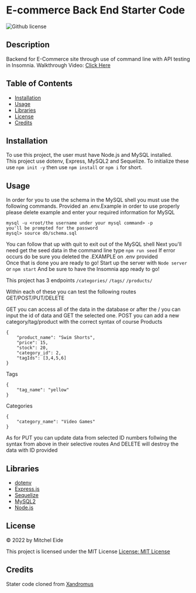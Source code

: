 # E-commerce Back End Starter Code
![Github license](https://img.shields.io/badge/license-MIT-blue.svg)

## Description
Backend for E-Commerce site through use of command line with API testing in Insomnia. 
Walkthrough Video: [Click Here](https://drive.google.com/file/d/1bZ3MPLNy-qdryVFdI7hCV5cVOdTED9Pf/view?usp=sharing)

## Table of Contents
- [Installation](#installation)
- [Usage](#usage)
- [Libraries](#libraries)
- [License](#license)
- [Credits](#credits)
## Installation 
To use this project, the user must have Node.js and MySQL installed.  
This project use dotenv, Express, MySQL2 and Sequelize. To initialize these use `npm init -y` then use `npm install` or `npm i` for short.

## Usage 
In order for you to use the schema in the MySQL shell you must use the following commands. Provided an .env.Example in order to use properly please delete example and enter your required information for MySQL
```
mysql -u <root/the username under your mysql command> -p
you'll be prompted for the password
mysql> source db/schema.sql
```
You can follow that up with quit to exit out of the MySQL shell
Next you'll need get the seed data in the command line type `npm run seed`
If error occurs do be sure you deleted the .EXAMPLE on .env provided</br>
Once that is done you are ready to go! Start up the server with `Node server` or `npm start` And be sure to have the Insomnia app ready to go!

This project has 3 endpoints `/categories/` `/tags/` `/products/`

Within each of these you can test the following routes GET/POST/PUT/DELETE

GET you can access all of the data in the database or after the / you can input the id of data and GET the selected one.
POST you can add a new category/tag/product with the correct syntax of course
Products 
```
{
    "product_name": "Swim Shorts",
	"price": 15,
	"stock": 20,
	"category_id": 2,
	"tagIds": [3,4,5,6]
}
```
Tags
```
{
    "tag_name": "yellow"
}
```

Categories 
```
{
	"category_name": "Video Games"
}
```

As for PUT you can update data from selected ID numbers follwing the syntax from above in their selective routes
And DELETE will destroy the data with ID provided

## Libraries 
- [dotenv](https://www.npmjs.com/package/dotenv)
- [Express.js](https://expressjs.com/)
- [Sequelize](https://www.npmjs.com/package/sequelize)
- [MySQL2](https://www.npmjs.com/package/mysql2)
- [Node.js](https://nodejs.dev/)

## License
&copy; 2022 by Mitchel Eide

This project is licensed under the MIT License
[License: MIT License](https://opensource.org/licenses/MIT)

## Credits 
Stater code cloned from [Xandromus](https://github.com/coding-boot-camp/fantastic-umbrella) 